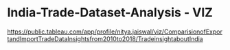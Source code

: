 # India-Trade-Dataset-Analysis - VIZ
https://public.tableau.com/app/profile/nitya.jaiswal/viz/ComparisionofExportandImportTradeDataInsightsfrom2010to2018/TradeinsightaboutIndia
